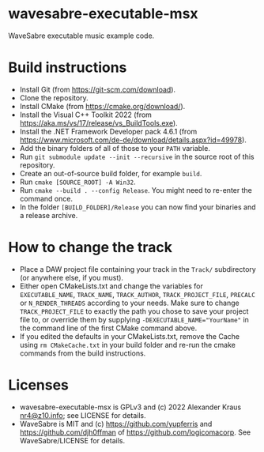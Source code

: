 # wavesabre-executable-msx
WaveSabre executable music example code.

# Build instructions
* Install Git (from <https://git-scm.com/download>).
* Clone the repository.
* Install CMake (from <https://cmake.org/download/>).
* Install the Visual C++ Toolkit 2022 (from <https://aka.ms/vs/17/release/vs_BuildTools.exe>).
* Install the .NET Framework Developer pack 4.6.1 (from <https://www.microsoft.com/de-de/download/details.aspx?id=49978>).
* Add the binary folders of all of those to your `PATH` variable.
* Run `git submodule update --init --recursive` in the source root of this repository.
* Create an out-of-source build folder, for example `build`.
* Run `cmake [SOURCE_ROOT] -A Win32`.
* Run `cmake --build . --config Release`. You might need to re-enter the command once.
* In the folder `[BUILD_FOLDER]/Release` you can now find your binaries and a release archive.

# How to change the track
* Place a DAW project file containing your track in the `Track/` subdirectory (or anywhere else, if you must).
* Either open CMakeLists.txt and change the variables for `EXECUTABLE_NAME`, `TRACK_NAME`, `TRACK_AUTHOR`, `TRACK_PROJECT_FILE`, `PRECALC` or `N_RENDER_THREADS` according to your needs. Make sure to change `TRACK_PROJECT_FILE` to exactly the path you chose to save your project file to, or override them by supplying `-DEXECUTABLE_NAME="YourName"` in the command line of the first CMake command above.
* If you edited the defaults in your CMakeLists.txt, remove the Cache using `rm CMakeCache.txt` in your build folder and re-run the cmake commands from the build instructions.

# Licenses
* wavesabre-executable-msx is GPLv3 and (c) 2022 Alexander Kraus <nr4@z10.info>; see LICENSE for details.
* WaveSabre is MIT and (c) <https://github.com/yupferris> and <https://github.com/djh0ffman> of <https://github.com/logicomacorp>. See WaveSabre/LICENSE for details.
